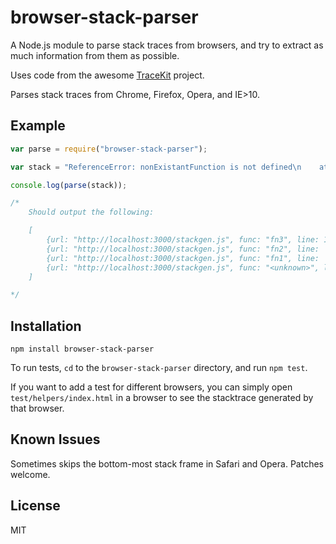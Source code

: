 browser-stack-parser
===

A Node.js module to parse stack traces from browsers, and try to extract as much information from them as possible.

Uses code from the awesome [TraceKit](https://github.com/occ/TraceKit) project.

Parses stack traces from Chrome, Firefox, Opera, and IE>10. 

Example
---

```javascript
var parse = require("browser-stack-parser");

var stack = "ReferenceError: nonExistantFunction is not defined\n    at fn3 (http://localhost:3000/stackgen.js:10:2)\n    at fn2 (http://localhost:3000/stackgen.js:6:2)\n    at fn1 (http://localhost:3000/stackgen.js:2:2)\n    at http://localhost:3000/stackgen.js:14:2"

console.log(parse(stack));

/*
	Should output the following:

	[
		{url: "http://localhost:3000/stackgen.js", func: "fn3", line: 10, column: 2},
		{url: "http://localhost:3000/stackgen.js", func: "fn2", line:  6, column: 2},
		{url: "http://localhost:3000/stackgen.js", func: "fn1", line:  2, column: 2},
		{url: "http://localhost:3000/stackgen.js", func: "<unknown>", line:  14, column: 2}
	]

*/
```

Installation
---

```
npm install browser-stack-parser
```

To run tests, `cd` to the `browser-stack-parser` directory, and run `npm test`.

If you want to add a test for different browsers, you can simply open `test/helpers/index.html` in a browser to see the stacktrace generated by that browser.


Known Issues
---

Sometimes skips the bottom-most stack frame in Safari and Opera. Patches welcome.

License
---

MIT